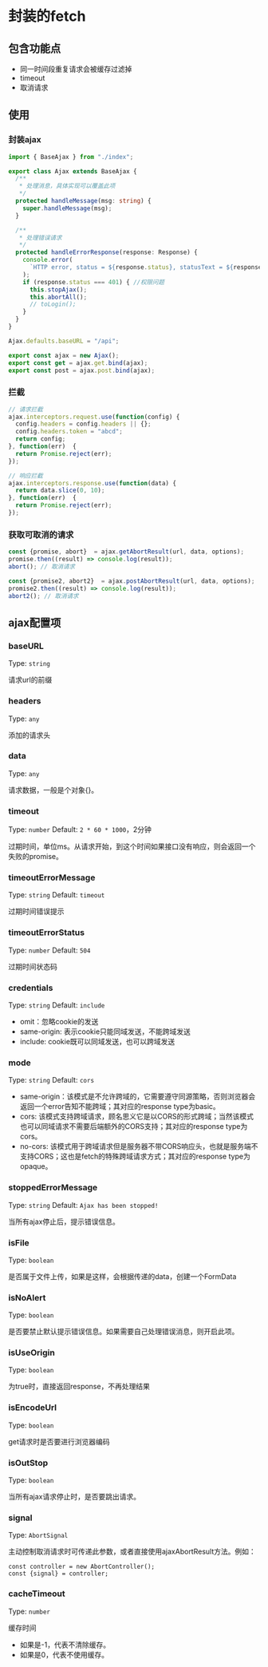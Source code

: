 # 封装的fetch

## 包含功能点

- 同一时间段重复请求会被缓存过滤掉
- timeout
- 取消请求

## 使用

### 封装ajax
``` ts
import { BaseAjax } from "./index";

export class Ajax extends BaseAjax {
  /**
   * 处理消息，具体实现可以覆盖此项
   */
  protected handleMessage(msg: string) {
    super.handleMessage(msg);
  }

  /**
   * 处理错误请求
   */
  protected handleErrorResponse(response: Response) {
    console.error(
      `HTTP error, status = ${response.status}, statusText = ${response.statusText}`,
    );
    if (response.status === 401) { //权限问题
      this.stopAjax();
      this.abortAll();
      // toLogin();
    }
  }
}

Ajax.defaults.baseURL = "/api";

export const ajax = new Ajax();
export const get = ajax.get.bind(ajax);
export const post = ajax.post.bind(ajax);
```

### 拦截
``` ts
// 请求拦截
ajax.interceptors.request.use(function(config) {
  config.headers = config.headers || {};
  config.headers.token = "abcd";
  return config;
}, function(err)  {
  return Promise.reject(err);
});

// 响应拦截
ajax.interceptors.response.use(function(data) {
  return data.slice(0, 10);
}, function(err)  {
  return Promise.reject(err);
});
```

### 获取可取消的请求

```ts 
const {promise, abort}  = ajax.getAbortResult(url, data, options);
promise.then((result) => console.log(result));
abort(); // 取消请求

const {promise2, abort2}  = ajax.postAbortResult(url, data, options);
promise2.then((result) => console.log(result));
abort2(); // 取消请求
```

## ajax配置项
### baseURL

Type: `string`

请求url的前缀

### headers

Type: `any`

添加的请求头

### data

Type: `any`

请求数据，一般是个对象{}。

### timeout

Type: `number`
Default: `2 * 60 * 1000`，2分钟

过期时间，单位ms。从请求开始，到这个时间如果接口没有响应，则会返回一个失败的promise。

### timeoutErrorMessage

Type: `string`
Default: `timeout`

过期时间错误提示

### timeoutErrorStatus

Type: `number`
Default: `504`

过期时间状态码

### credentials

Type: `string`
Default: `include`

- omit：忽略cookie的发送
- same-origin: 表示cookie只能同域发送，不能跨域发送
- include: cookie既可以同域发送，也可以跨域发送

### mode

Type: `string`
Default: `cors`

- same-origin：该模式是不允许跨域的，它需要遵守同源策略，否则浏览器会返回一个error告知不能跨域；其对应的response type为basic。
- cors: 该模式支持跨域请求，顾名思义它是以CORS的形式跨域；当然该模式也可以同域请求不需要后端额外的CORS支持；其对应的response type为cors。
- no-cors: 该模式用于跨域请求但是服务器不带CORS响应头，也就是服务端不支持CORS；这也是fetch的特殊跨域请求方式；其对应的response type为opaque。

### stoppedErrorMessage
Type: `string`
Default: `Ajax has been stopped! `

当所有ajax停止后，提示错误信息。
### isFile

Type: `boolean`

是否属于文件上传，如果是这样，会根据传递的data，创建一个FormData

### isNoAlert

Type: `boolean`

是否要禁止默认提示错误信息。如果需要自己处理错误消息，则开启此项。

### isUseOrigin

Type: `boolean`

为true时，直接返回response，不再处理结果

### isEncodeUrl

Type: `boolean`

get请求时是否要进行浏览器编码

### isOutStop

Type: `boolean`

当所有ajax请求停止时，是否要跳出请求。

### signal

Type: `AbortSignal`

主动控制取消请求时可传递此参数，或者直接使用ajaxAbortResult方法。例如：
```
const controller = new AbortController();
const {signal} = controller;
```

### cacheTimeout

Type: `number`

缓存时间
- 如果是-1，代表不清除缓存。
- 如果是0，代表不使用缓存。
